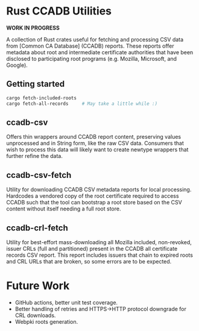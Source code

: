 # Rust CCADB Utilities

**WORK IN PROGRESS**

A collection of Rust crates useful for fetching and processing CSV data from [Common CA Database] (CCADB)
reports. These reports offer metadata about root and intermediate certificate authorities that have been disclosed
to participating root programs (e.g. Mozilla, Microsoft, and Google).

## Getting started

```bash
cargo fetch-included-roots
cargo fetch-all-records     # May take a little while :)
```

## ccadb-csv

Offers thin wrappers around CCADB report content, preserving values unprocessed and in String form, like the raw CSV
data. Consumers that wish to process this data will likely want to create newtype wrappers that further refine the data.

## ccadb-csv-fetch

Utility for downloading CCADB CSV metadata reports for local processing. Hardcodes a vendored copy of the root
certificate required to access CCADB such that the tool can bootstrap a root store based on the CSV content without
itself needing a full root store.

## ccadb-crl-fetch

Utility for best-effort mass-downloading all Mozilla included, non-revoked, issuer CRLs (full and partitioned) 
present in the CCADB all certificate records CSV report. This report includes issuers that chain to expired roots
and CRL URLs that are broken, so some errors are to be expected.

# Future Work

* GitHub actions, better unit test coverage.
* Better handling of retries and HTTPS->HTTP protocol downgrade for CRL downloads.
* Webpki roots generation.